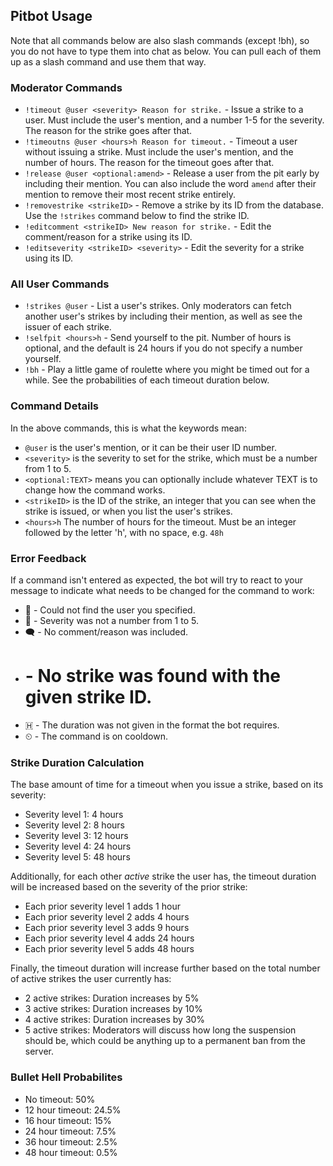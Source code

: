## Pitbot Usage
Note that all commands below are also slash commands (except !bh), so you do not have to type them into chat as below. You can pull each of them up as a slash command and use them that way.

### Moderator Commands
* `!timeout @user <severity> Reason for strike.` - Issue a strike to a user. Must include the user's mention, and a number 1-5 for the severity. The reason for the strike goes after that.
* `!timeoutns @user <hours>h Reason for timeout.` - Timeout a user without issuing a strike. Must include the user's mention, and the number of hours. The reason for the timeout goes after that.
* `!release @user <optional:amend>` - Release a user from the pit early by including their mention. You can also include the word `amend` after their mention to remove their most recent strike entirely.
* `!removestrike <strikeID>` - Remove a strike by its ID from the database. Use the `!strikes` command below to find the strike ID.
* `!editcomment <strikeID> New reason for strike.` - Edit the comment/reason for a strike using its ID.
* `!editseverity <strikeID> <severity>` - Edit the severity for a strike using its ID.

### All User Commands
* `!strikes @user` - List a user's strikes. Only moderators can fetch another user's strikes by including their mention, as well as see the issuer of each strike.
* `!selfpit <hours>h` - Send yourself to the pit. Number of hours is optional, and the default is 24 hours if you do not specify a number yourself.
* `!bh` - Play a little game of roulette where you might be timed out for a while. See the probabilities of each timeout duration below.

### Command Details
In the above commands, this is what the keywords mean:
* `@user` is the user's mention, or it can be their user ID number.
* `<severity>` is the severity to set for the strike, which must be a number from 1 to 5.
* `<optional:TEXT>` means you can optionally include whatever TEXT is to change how the command works.
* `<strikeID>` is the ID of the strike, an integer that you can see when the strike is issued, or when you list the user's strikes.
* `<hours>h` The number of hours for the timeout. Must be an integer followed by the letter 'h', with no space, e.g. `48h`

### Error Feedback
If a command isn't entered as expected, the bot will try to react to your message to indicate what needs to be changed for the command to work:
* 👻 - Could not find the user you specified.
* 🔢 - Severity was not a number from 1 to 5.
* 🗨 - No comment/reason was included.
* # - No strike was found with the given strike ID.
* 🇭 - The duration was not given in the format the bot requires.
* ⏲ - The command is on cooldown.

### Strike Duration Calculation
The base amount of time for a timeout when you issue a strike, based on its severity:
* Severity level 1: 4 hours
* Severity level 2: 8 hours
* Severity level 3: 12 hours
* Severity level 4: 24 hours
* Severity level 5: 48 hours

Additionally, for each other *active* strike the user has, the timeout duration will be increased based on the severity of the prior strike:
* Each prior severity level 1 adds 1 hour
* Each prior severity level 2 adds 4 hours
* Each prior severity level 3 adds 9 hours
* Each prior severity level 4 adds 24 hours
* Each prior severity level 5 adds 48 hours

Finally, the timeout duration will increase further based on the total number of active strikes the user currently has:
* 2 active strikes: Duration increases by 5%
* 3 active strikes: Duration increases by 10%
* 4 active strikes: Duration increases by 30%
* 5 active strikes: Moderators will discuss how long the suspension should be, which could be anything up to a permanent ban from the server.

### Bullet Hell Probabilites
* No timeout: 50%
* 12 hour timeout: 24.5%
* 16 hour timeout: 15%
* 24 hour timeout: 7.5%
* 36 hour timeout: 2.5%
* 48 hour timeout: 0.5%
